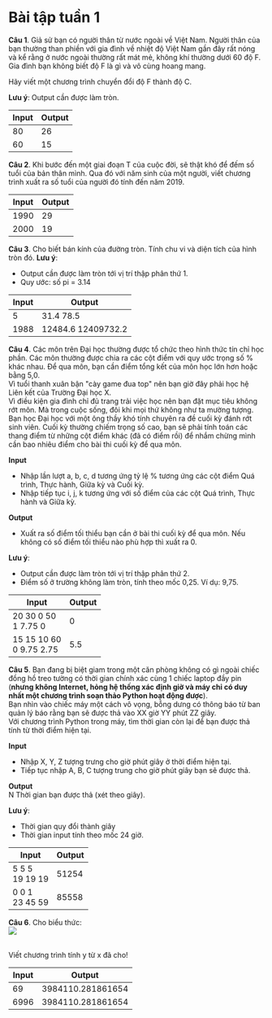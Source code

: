 # Bài tập tuần 1

**Câu 1**. Giả sử bạn có người thân từ nước ngoài về Việt Nam. Người thân của bạn thường than phiền với gia đình về nhiệt độ Việt Nam gần đây rất nóng và kể rằng ở nước ngoài thường rất mát mẻ, không khí thường dưới 60 độ F. Gia đình bạn không biết độ F là gì và vô cùng hoang mang. 

Hãy viết một chương trình chuyển đổi độ F thành độ C. 

**Lưu ý**: Output cần được làm tròn.

| Input | Output |
|-------|--------|
| 80    | 26     |
| 60    | 15     |

**Câu 2**. Khi bước đến một giai đoạn T của cuộc đời, sẽ thật khó để đếm số tuổi của bản thân mình. Qua đó với năm sinh của một người, viết chương trình xuất ra số tuổi của người đó tính đến năm 2019.

| Input | Output |
|-------|--------|
| 1990  | 29     |
| 2000  | 19     |

**Câu 3**. Cho biết bán kính của đường tròn. Tính chu vi và diện tích của hình tròn đó. 
**Lưu ý**: 
  - Output cần được làm tròn tới vị trí thập phân thứ 1.
  - Quy ước: số pi = 3.14

| Input | Output             |
|-------|--------------------|
| 5     | 31.4 78.5          |
| 1988  | 12484.6 12409732.2 |

**Câu 4**. Các môn trên Đại học thường được tổ chức theo hình thức tín chỉ học phần. Các môn thường được chia ra các cột điểm với quy ước trọng số % khác nhau. Để qua môn, bạn cần điểm tổng kết của môn học lớn hơn hoặc bằng 5,0.<br>
Vì tuổi thanh xuân bận "cày game đua top" nên bạn giờ đây phải học hệ Liên kết của Trường Đại học X.<br> 
Vì điều kiện gia đình chỉ đủ trang trải việc học nên bạn đặt mục tiêu không rớt môn. Mà trong cuộc sống, đôi khi mọi thứ không như ta mường tượng. <br>
Bạn học Đại học với một ông thầy khó tính chuyên ra đề cuối kỳ đánh rớt sinh viên. Cuối kỳ thường chiếm trọng số cao, bạn sẽ phải tính toán các thang điểm từ những cột điểm khác (đã có điểm rồi) để nhắm chừng mình cần bao nhiêu điểm cho bài thi cuối kỳ để qua môn.

**Input**
- Nhập lần lượt a, b, c, d tương ứng tỷ lệ % tương ứng các cột điểm Quá trình, Thực hành, Giữa kỳ và Cuối kỳ.
- Nhập tiếp tục i, j, k tương ứng với số điểm của các cột Quá trình, Thực hành và Giữa kỳ.

**Output**
- Xuất ra số điểm tối thiểu bạn cần ở bài thi cuối kỳ để qua môn. Nếu không có số điểm tối thiểu nào phù hợp thì xuất ra 0. 

**Lưu ý**: 
  - Output cần được làm tròn tới vị trí thập phân thứ 2.
  - Điểm số ở trường không làm tròn, tính theo mốc 0,25. Ví dụ: 9,75.
  
| Input                       | Output |
|-----------------------------|--------|
| 20 30 0 50<br>1 7.75 0      | 0      |
| 15 15 10 60 <br>0 9.75 2.75 | 5.5    |

**Câu 5**. Bạn đang bị biệt giam trong một căn phòng không có gì ngoài chiếc đồng hồ treo tường có thời gian chính xác cùng 1 chiếc laptop đầy pin (**nhưng không Internet, hỏng hệ thống xác định giờ và máy chỉ có duy nhất một chương trình soạn thảo Python hoạt động được**).
<br>
Bạn nhìn vào chiếc máy một cách vô vọng, bỗng dưng có thông báo từ ban quản lý báo rằng bạn sẽ được thả vào XX giờ YY phút ZZ giây. 
<br>
Với chương trình Python trong máy, tìm thời gian còn lại để bạn được thả tính từ thời điểm hiện tại.

**Input**
- Nhập X, Y, Z tượng trưng cho giờ phút giây ở thời điểm hiện tại.
- Tiếp tục nhập A, B, C tượng trung cho giờ phút giây bạn sẽ được thả.

**Output**
<br> N Thời gian bạn được thả (xét theo giây).

**Lưu ý**: 
  - Thời gian quy đổi thành giây
  - Thời gian input tính theo mốc 24 giờ.

| Input             | Output |
|-------------------|--------|
| 5 5 5<br>19 19 19 | 51254  |
| 0 0 1<br>23 45 59 | 85558  |


**Câu 6**. Cho biểu thức: <br>
![](https://i.imgur.com/ONWWcTb.png)

<br>Viết chương trình tính y từ x đã cho!

| Input | Output            |
|-------|-------------------|
| 69    | 3984110.281861654 |
| 6996  | 3984110.281861654 |

